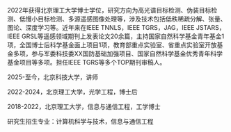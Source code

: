 2022年获得北京理工大学博士学位，研究方向为高光谱目标检测、伪装目标检测、低慢小目标检测、多源遥感图像处理等，涉及技术包括低秩稀疏分解、张量、图论、深度学习等。近年来在IEEE TNNLS，IEEE TGRS，JAG，IEEE JSTARS，IEEE GRSL等遥感领域期刊上发表论文20余篇，主持国家自然科学基金青年基金1项，全国博士后科学基金面上项目1项，教育部重点实验室、省重点实验室开放基金多项，参与军委科技委XX国防基础加强项目、国家自然科学基金优秀青年科学基金项目等多项。担任IEEE TGRS等多个TOP期刊审稿人。

2025-至今，北京科技大学，讲师

2022-2024，北京理工大学，光学工程，博士后

2018-2022，北京理工大学，信息与通信工程，工学博士

研究生招生专业：计算机科学与技术，信息与通信工程